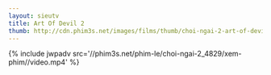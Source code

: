 ```yaml
---
layout: sieutv
title: Art Of Devil 2
thumb: http://cdn.phim3s.net/images/films/thumb/choi-ngai-2-art-of-devil-2-2005.jpg
---
```

{% include jwpadv src='//phim3s.net/phim-le/choi-ngai-2_4829/xem-phim//video.mp4' %}